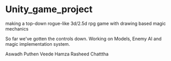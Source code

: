 # Unity_game_project
making a top-down rogue-like 3d/2.5d rpg game with drawing based magic mechanics

So far we've gotten the controls down. Working on Models, Enemy AI and magic implementation system. 

Aswadh Puthen Veede
Hamza Rasheed Chatttha
